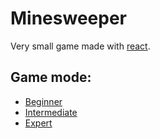 # Minesweeper

Very small game made with [react](https://reactjs.org/).

## Game mode:

- [Beginner](https://liksu.github.io/minesweeper-react/#Beginner)
- [Intermediate](https://liksu.github.io/minesweeper-react/#Intermediate)
- [Expert](https://liksu.github.io/minesweeper-react/#Expert)
